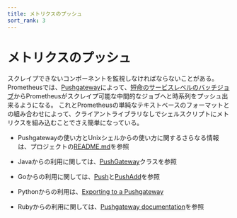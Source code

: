 ```yaml
---
title: メトリクスのプッシュ
sort_rank: 3
---
```


# メトリクスのプッシュ

スクレイプできないコンポーネントを監視しなければならないことがある。
Prometheusでは、[Pushgateway](https://github.com/prometheus/pushgateway)によって、[短命のサービスレベルのバッチジョブ](/ja/docs/practices/pushing/)からPrometheusがスクレイプ可能な中間的なジョブへと時系列をプッシュ出来るようになる。
これとPrometheusの単純なテキストベースのフォーマットとの組み合わせによって、クライアントライブラリなしでシェルスクリプトにメトリクスを組み込むことでさえ簡単になっている。

* Pushgatewayの使い方とUnixシェルからの使い方に関するさらなる情報は、プロジェクトの[README.md](https://github.com/prometheus/pushgateway/blob/master/README.md)を参照

* Javaからの利用に関しては、[PushGateway](https://prometheus.github.io/client_java/io/prometheus/client/exporter/PushGateway.html)クラスを参照

* Goからの利用に関しては、[Push](http://godoc.org/github.com/prometheus/client_golang/prometheus#Push)と[PushAdd](http://godoc.org/github.com/prometheus/client_golang/prometheus#PushAdd)を参照

* Pythonからの利用は、[Exporting to a Pushgateway](https://github.com/prometheus/client_python#exporting-to-a-pushgateway)

* Rubyからの利用に関しては、[Pushgateway documentation](https://github.com/prometheus/client_ruby#pushgateway)を参照
